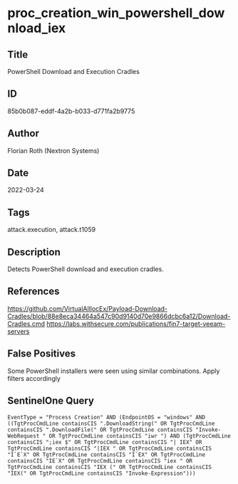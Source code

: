 # proc_creation_win_powershell_download_iex

## Title
PowerShell Download and Execution Cradles

## ID
85b0b087-eddf-4a2b-b033-d771fa2b9775

## Author
Florian Roth (Nextron Systems)

## Date
2022-03-24

## Tags
attack.execution, attack.t1059

## Description
Detects PowerShell download and execution cradles.

## References
https://github.com/VirtualAlllocEx/Payload-Download-Cradles/blob/88e8eca34464a547c90d9140d70e9866dcbc6a12/Download-Cradles.cmd
https://labs.withsecure.com/publications/fin7-target-veeam-servers

## False Positives
Some PowerShell installers were seen using similar combinations. Apply filters accordingly

## SentinelOne Query
```
EventType = "Process Creation" AND (EndpointOS = "windows" AND ((TgtProcCmdLine containsCIS ".DownloadString(" OR TgtProcCmdLine containsCIS ".DownloadFile(" OR TgtProcCmdLine containsCIS "Invoke-WebRequest " OR TgtProcCmdLine containsCIS "iwr ") AND (TgtProcCmdLine containsCIS ";iex $" OR TgtProcCmdLine containsCIS "| IEX" OR TgtProcCmdLine containsCIS "|IEX " OR TgtProcCmdLine containsCIS "I`E`X" OR TgtProcCmdLine containsCIS "I`EX" OR TgtProcCmdLine containsCIS "IE`X" OR TgtProcCmdLine containsCIS "iex " OR TgtProcCmdLine containsCIS "IEX (" OR TgtProcCmdLine containsCIS "IEX(" OR TgtProcCmdLine containsCIS "Invoke-Expression")))

```